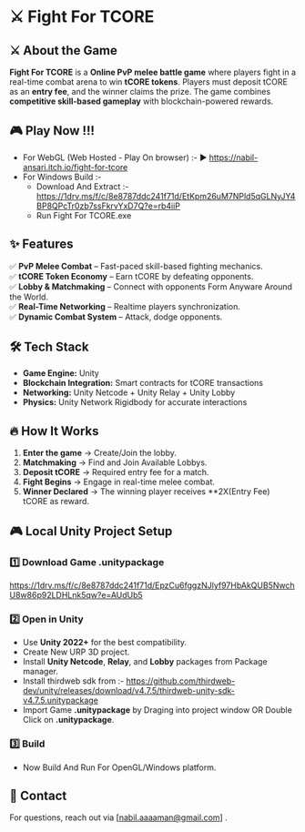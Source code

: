 
# ⚔️ Fight For TCORE  

## ⚔️ About the Game  
**Fight For TCORE** is a **Online PvP melee battle game** where players fight in a real-time combat arena to win **tCORE tokens**. Players must deposit tCORE as an **entry fee**, and the winner claims the prize. The game combines **competitive skill-based gameplay** with blockchain-powered rewards.  

## 🎮 Play Now !!!
- For WebGL (Web Hosted - Play On browser) :- ▶️ https://nabil-ansari.itch.io/fight-for-tcore  
- For Windows Build :-
    -  Download And Extract :- https://1drv.ms/f/c/8e8787ddc241f71d/EtKpm26uM7NPld5qGLNyJY4BP8QPcTr0zb7ssFkrvYxD7Q?e=rb4iiP
    - Run Fight For TCORE.exe

## ✨ Features  
✅ **PvP Melee Combat** – Fast-paced skill-based fighting mechanics.  
✅ **tCORE Token Economy** – Earn tCORE by defeating opponents.  
✅ **Lobby & Matchmaking** – Connect with opponents Form Anyware Around the World.  
✅ **Real-Time Networking** – Realtime players synchronization.  
✅ **Dynamic Combat System** – Attack, dodge opponents.  

## 🛠️ Tech Stack  
- **Game Engine:** Unity  
- **Blockchain Integration:** Smart contracts for tCORE transactions  
- **Networking:** Unity Netcode + Unity Relay + Unity Lobby  
- **Physics:** Unity Network Rigidbody for accurate interactions  

## 🔥 How It Works  
1. **Enter the game** → Create/Join the lobby.  
2. **Matchmaking** → Find and Join Available Lobbys. 
3. **Deposit tCORE** → Required entry fee for a match.  
4. **Fight Begins** → Engage in real-time melee combat.  
5. **Winner Declared** → The winning player receives **2X(Entry Fee) tCORE as reward.    

## 🎮 Local Unity Project Setup  

### 1️⃣ Download Game .unitypackage   

https://1drv.ms/f/c/8e8787ddc241f71d/EpzCu6fggzNJlyf97HbAkQUB5NwchU8w86p92LDHLnk5qw?e=AUdUb5


### 2️⃣ Open in Unity  
- Use **Unity 2022+** for the best compatibility.
- Create New URP 3D project.  
- Install **Unity Netcode**, **Relay**, and **Lobby** packages from Package manager.
- Install thirdweb sdk from :- https://github.com/thirdweb-dev/unity/releases/download/v4.7.5/thirdweb-unity-sdk-v4.7.5.unitypackage   
- Import Game **.unitypackage** by Draging into project window OR Double Click on **.unitypackage**. 

### 3️⃣ Build  
- Now Build And Run For OpenGL/Windows platform.  


## 📩 Contact  
For questions, reach out via [nabil.aaaaman@gmail.com] .  

